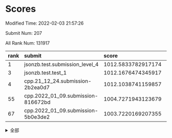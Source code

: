 # Scores

Modified Time: 2022-02-03 21:57:26

Submit Num: 207

All Rank Num: 131917

| rank |               submit               |       score        |       sigma        | pk_num |
| :--- | :--------------------------------- | :----------------- | :----------------- | :----- |
| 1    | jsonzb.test.submission_level_4     | 1012.5833782917174 | 0.7804962928526752 | 2552   |
| 3    | jsonzb.test.test_1                 | 1012.1676474345917 | 0.8023409761476045 | 2546   |
| 4    | cpp.21_12_24.submission-2b2ea0d7   | 1012.1038741159857 | 0.8288735078924243 | 2550   |
| 55   | cpp.2022_01_09.submission-816672bd | 1004.7271943123679 | 0.7175609885661322 | 2543   |
| 67   | cpp.2022_01_09.submission-5b0e3de2 | 1003.7220169207355 | 0.7013866593979324 | 2556   |


<details>
<summary>全部</summary>

| rank |                 submit                 |       score        |       sigma        | pk_num |
| :--- | :------------------------------------- | :----------------- | :----------------- | :----- |
| 1    | jsonzb.test.submission_level_4         | 1012.5833782917174 | 0.7804962928526752 | 2552   |
| 2    | gobigger.level_3.submission_level_3_18 | 1012.3800683373433 | 0.8024649160832767 | 2551   |
| 3    | jsonzb.test.test_1                     | 1012.1676474345917 | 0.8023409761476045 | 2546   |
| 4    | cpp.21_12_24.submission-2b2ea0d7       | 1012.1038741159857 | 0.8288735078924243 | 2550   |
| 5    | gobigger.level_3.submission_level_3_14 | 1011.7415219480472 | 0.7909378582532592 | 2551   |
| 6    | gobigger.level_3.submission_level_3_15 | 1011.7216972764465 | 0.7681081064083634 | 2551   |
| 7    | gobigger.level_3.submission_level_3_16 | 1011.4402544107944 | 0.7780303912806024 | 2556   |
| 8    | gobigger.level_3.submission_level_3_48 | 1011.3098286641233 | 0.7770849997684994 | 2547   |
| 9    | gobigger.level_3.submission_level_3_26 | 1011.2307413620646 | 0.7910055020040405 | 2548   |
| 10   | gobigger.level_3.submission_level_3_38 | 1011.1659273754385 | 0.7414037471990332 | 2549   |
| 11   | gobigger.level_3.submission_level_3_34 | 1011.1383456503703 | 0.7842992929623105 | 2553   |
| 12   | gobigger.level_3.submission_level_3_25 | 1011.1086902940624 | 0.7774364171840122 | 2546   |
| 13   | gobigger.level_3.submission_level_3_49 | 1010.9591410253022 | 0.7942304412583705 | 2546   |
| 14   | gobigger.level_3.submission_level_3_40 | 1010.859284174146  | 0.7813701225897594 | 2550   |
| 15   | gobigger.level_3.submission_level_3_35 | 1010.8304206226148 | 0.775756725998894  | 2554   |
| 16   | gobigger.level_3.submission_level_3_6  | 1010.8300605859782 | 0.7639128140613813 | 2551   |
| 17   | gobigger.level_3.submission_level_3_13 | 1010.8133545938455 | 0.7744139540236716 | 2544   |
| 18   | gobigger.level_3.submission_level_3_32 | 1010.6026913023252 | 0.7630864664369065 | 2551   |
| 19   | gobigger.level_3.submission_level_3_20 | 1010.5441321011753 | 0.7728374396195598 | 2545   |
| 20   | gobigger.level_3.submission_level_3_9  | 1010.5351752376449 | 0.7842934490602019 | 2550   |
| 21   | gobigger.level_3.submission_level_3_37 | 1010.4383751508841 | 0.7520345737080077 | 2550   |
| 22   | gobigger.level_3.submission_level_3_21 | 1010.4125891620716 | 0.7623363909708968 | 2547   |
| 23   | gobigger.level_3.submission_level_3_33 | 1010.3496502704435 | 0.7720714946697834 | 2550   |
| 24   | gobigger.level_3.submission_level_3_36 | 1010.3056830793853 | 0.7581397924920343 | 2547   |
| 25   | gobigger.level_3.submission_level_3_31 | 1010.2801367537771 | 0.7579870214338028 | 2541   |
| 26   | gobigger.level_3.submission_level_3_44 | 1010.2654947008256 | 0.7356389089852741 | 2548   |
| 27   | gobigger.level_3.submission_level_3_30 | 1010.2479992139101 | 0.7574026479649044 | 2545   |
| 28   | gobigger.level_3.submission_level_3_3  | 1010.2456213849725 | 0.7814407471608106 | 2554   |
| 29   | gobigger.level_3.submission_level_3_0  | 1010.2238544422637 | 0.774273656091912  | 2549   |
| 30   | gobigger.level_3.submission_level_3_46 | 1010.1938284019848 | 0.7535551119664451 | 2547   |
| 31   | gobigger.level_3.submission_level_3_41 | 1010.1729660601892 | 0.7582663683888716 | 2547   |
| 32   | gobigger.level_3.submission_level_3_8  | 1010.019769676687  | 0.7490501789717713 | 2552   |
| 33   | gobigger.level_3.submission_level_3_28 | 1010.0194934669571 | 0.7409365901782926 | 2545   |
| 34   | gobigger.level_3.submission_level_3_4  | 1009.9945386741006 | 0.7628270130374735 | 2551   |
| 35   | gobigger.level_3.submission_level_3_24 | 1009.8382236804223 | 0.7800554445618959 | 2541   |
| 36   | gobigger.level_3.submission_level_3_22 | 1009.6932383699192 | 0.7490907493868233 | 2552   |
| 37   | gobigger.level_3.submission_level_3_7  | 1009.6793170687081 | 0.7699089635268829 | 2550   |
| 38   | gobigger.level_3.submission_level_3_19 | 1009.6360194608264 | 0.7496343570031678 | 2551   |
| 39   | gobigger.level_3.submission_level_3_10 | 1009.5500826597232 | 0.7525502232699495 | 2549   |
| 40   | gobigger.level_3.submission_level_3_2  | 1009.4699009934473 | 0.7542282918785924 | 2550   |
| 41   | gobigger.level_3.submission_level_3_29 | 1009.4451756865568 | 0.7312837413508514 | 2546   |
| 42   | gobigger.level_3.submission_level_3_43 | 1009.428757512065  | 0.7495443897102058 | 2548   |
| 43   | gobigger.level_3.submission_level_3_17 | 1009.3820936955859 | 0.7576978112720547 | 2551   |
| 44   | gobigger.level_3.submission_level_3_42 | 1009.1391391183305 | 0.7409782393188211 | 2552   |
| 45   | gobigger.level_3.submission_level_3_39 | 1009.1238733004418 | 0.7630163182867813 | 2549   |
| 46   | gobigger.level_3.submission_level_3_5  | 1009.1111316666667 | 0.7507242833932806 | 2556   |
| 47   | gobigger.level_3.submission_level_3_1  | 1009.0525909034658 | 0.7460484111505521 | 2546   |
| 48   | gobigger.level_3.submission_level_3_23 | 1009.0124982895724 | 0.7478259761106472 | 2557   |
| 49   | gobigger.level_3.submission_level_3_12 | 1008.759790865101  | 0.7603974324710503 | 2549   |
| 50   | gobigger.level_3.submission_level_3_11 | 1008.7318238159078 | 0.7725858269987391 | 2548   |
| 51   | gobigger.level_3.submission_level_3_47 | 1008.7047074447813 | 0.7526272256437891 | 2547   |
| 52   | gobigger.level_3.submission_level_3_27 | 1008.5786334626366 | 0.752138800450259  | 2550   |
| 53   | gobigger.level_3.submission_level_3_45 | 1007.8642594767535 | 0.7259866006816097 | 2551   |
| 54   | gobigger.level_1.submission_level_1_32 | 1005.2041739297581 | 0.7283693542821118 | 2550   |
| 55   | cpp.2022_01_09.submission-816672bd     | 1004.7271943123679 | 0.7175609885661322 | 2543   |
| 56   | gobigger.level_1.submission_level_1_18 | 1004.4423826979024 | 0.7255152170164274 | 2548   |
| 57   | gobigger.level_1.submission_level_1_21 | 1004.3593106066968 | 0.7325919759740088 | 2542   |
| 58   | gobigger.level_1.submission_level_1_26 | 1004.3375293397839 | 0.720996975485228  | 2550   |
| 59   | gobigger.level_1.submission_level_1_33 | 1004.2171095844848 | 0.714672599086309  | 2546   |
| 60   | gobigger.level_1.submission_level_1_23 | 1004.1644663293376 | 0.7256579299683581 | 2543   |
| 61   | gobigger.level_1.submission_level_1_48 | 1004.012194315417  | 0.7175702741852159 | 2549   |
| 62   | gobigger.level_1.submission_level_1_6  | 1003.9856622004887 | 0.7196174377105361 | 2549   |
| 63   | gobigger.level_1.submission_level_1_12 | 1003.9690587586722 | 0.7225786966061026 | 2550   |
| 64   | gobigger.level_1.submission_level_1_10 | 1003.8852044583145 | 0.714666269976404  | 2549   |
| 65   | gobigger.level_1.submission_level_1_45 | 1003.7525636747332 | 0.7189184497615014 | 2547   |
| 66   | gobigger.level_1.submission_level_1_20 | 1003.7397798133832 | 0.7297317154259303 | 2549   |
| 67   | cpp.2022_01_09.submission-5b0e3de2     | 1003.7220169207355 | 0.7013866593979324 | 2556   |
| 68   | gobigger.level_1.submission_level_1_31 | 1003.6533871212823 | 0.7157142454347764 | 2550   |
| 69   | gobigger.level_1.submission_level_1_49 | 1003.5879758478513 | 0.7374293298059262 | 2551   |
| 70   | gobigger.level_1.submission_level_1_35 | 1003.5684414967429 | 0.7209244163238269 | 2550   |
| 71   | gobigger.level_1.submission_level_1_7  | 1003.5185369718432 | 0.7198841813935603 | 2546   |
| 72   | gobigger.level_1.submission_level_1_8  | 1003.5046312384167 | 0.730205235271245  | 2552   |
| 73   | gobigger.level_1.submission_level_1_43 | 1003.4659864736084 | 0.7210080263613813 | 2548   |
| 74   | gobigger.level_1.submission_level_1_4  | 1003.4197701154116 | 0.7184071671882122 | 2550   |
| 75   | gobigger.level_1.submission_level_1_14 | 1003.3962363958215 | 0.7089637227485872 | 2552   |
| 76   | gobigger.level_1.submission_level_1_38 | 1003.3154159386772 | 0.7180022574450361 | 2548   |
| 77   | gobigger.level_1.submission_level_1_5  | 1003.2962663768868 | 0.7175554958196143 | 2550   |
| 78   | gobigger.level_1.submission_level_1_29 | 1003.290220414498  | 0.7182095610047028 | 2548   |
| 79   | gobigger.level_1.submission_level_1_28 | 1003.269090296712  | 0.7094042797888085 | 2550   |
| 80   | gobigger.level_1.submission_level_1_37 | 1003.2246046447588 | 0.7171691653545239 | 2547   |
| 81   | gobigger.level_1.submission_level_1_15 | 1003.2228040166113 | 0.7306239639368585 | 2546   |
| 82   | gobigger.level_1.submission_level_1_13 | 1003.1730087948335 | 0.7166266829984802 | 2550   |
| 83   | gobigger.level_1.submission_level_1_39 | 1003.1419038141584 | 0.7167616220721202 | 2547   |
| 84   | gobigger.level_1.submission_level_1_24 | 1003.1287655613633 | 0.7237703414454265 | 2549   |
| 85   | gobigger.level_1.submission_level_1_17 | 1003.1130216911788 | 0.7168582909454081 | 2545   |
| 86   | gobigger.level_1.submission_level_1_11 | 1003.1110091350791 | 0.7087115271937932 | 2544   |
| 87   | gobigger.level_1.submission_level_1_16 | 1003.0639303400989 | 0.7114239720534834 | 2551   |
| 88   | gobigger.level_1.submission_level_1_41 | 1003.0193116320252 | 0.7121141649565966 | 2543   |
| 89   | gobigger.level_1.submission_level_1_25 | 1003.01526488719   | 0.7127937943985267 | 2548   |
| 90   | gobigger.level_1.submission_level_1_42 | 1003.0125714080052 | 0.7215376898032643 | 2547   |
| 91   | gobigger.level_1.submission_level_1_30 | 1002.9460942560495 | 0.7169501776611826 | 2549   |
| 92   | gobigger.level_1.submission_level_1_40 | 1002.8154239461225 | 0.7244209895006721 | 2547   |
| 93   | gobigger.level_1.submission_level_1_47 | 1002.8138144447124 | 0.7220597236758283 | 2544   |
| 94   | gobigger.level_1.submission_level_1_1  | 1002.7733786812097 | 0.7041374768500276 | 2551   |
| 95   | gobigger.level_1.submission_level_1_9  | 1002.720891263841  | 0.7103454354062657 | 2548   |
| 96   | gobigger.level_1.submission_level_1_27 | 1002.6940544509179 | 0.7225679053801503 | 2549   |
| 97   | gobigger.level_1.submission_level_1_19 | 1002.6799810524269 | 0.7102874509607172 | 2549   |
| 98   | gobigger.level_1.submission_level_1_22 | 1002.6455299222463 | 0.7300929540109029 | 2546   |
| 99   | gobigger.level_1.submission_level_1_36 | 1002.5671914954572 | 0.7142472940706323 | 2551   |
| 100  | gobigger.level_1.submission_level_1_34 | 1002.447521574017  | 0.7160310584409919 | 2550   |
| 101  | gobigger.level_1.submission_level_1_46 | 1002.3356764440249 | 0.7259633699448406 | 2544   |
| 102  | gobigger.level_1.submission_level_1_2  | 1002.3012864883783 | 0.7169772482214183 | 2552   |
| 103  | gobigger.level_1.submission_level_1_44 | 1002.2010733248692 | 0.7196565953180465 | 2552   |
| 104  | gobigger.level_1.submission_level_1_3  | 1002.1866682054589 | 0.7117054012755837 | 2544   |
| 105  | gobigger.level_1.submission_level_1_0  | 1001.9864959799179 | 0.7154401121374745 | 2549   |
| 106  | gobigger.random.submission_random_7    | 997.739975350603   | 0.7120404647249333 | 2544   |
| 107  | gobigger.random.submission_random_37   | 997.341999500073   | 0.7088937999904864 | 2551   |
| 108  | gobigger.random.submission_random_1    | 997.3198874148794  | 0.706932424911021  | 2548   |
| 109  | gobigger.random.submission_random_12   | 996.9929862618436  | 0.7058644866893828 | 2548   |
| 110  | gobigger.random.submission_random_24   | 996.8947881343611  | 0.7214139770909098 | 2544   |
| 111  | gobigger.random.submission_random_6    | 996.7914703918384  | 0.7171514774141471 | 2549   |
| 112  | gobigger.random.submission_random_25   | 996.5786673915962  | 0.704336408233592  | 2550   |
| 113  | gobigger.random.submission_random_36   | 996.5689489661528  | 0.7088798582375744 | 2549   |
| 114  | gobigger.random.submission_random_10   | 996.568572217383   | 0.714315021791153  | 2552   |
| 115  | gobigger.random.submission_random_5    | 996.4493895863412  | 0.7071160108703347 | 2548   |
| 116  | gobigger.random.submission_random_47   | 996.3577653418331  | 0.7180146652813278 | 2552   |
| 117  | gobigger.random.submission_random_27   | 996.3457201407338  | 0.7142773399205027 | 2548   |
| 118  | gobigger.random.submission_random_18   | 996.3428102540956  | 0.705506996818482  | 2547   |
| 119  | gobigger.random.submission_random_30   | 996.3042408197746  | 0.7051074516255279 | 2549   |
| 120  | gobigger.random.submission_random_8    | 996.2177780205548  | 0.7111661398920028 | 2554   |
| 121  | gobigger.random.submission_random_16   | 996.1805727371824  | 0.7026870413248273 | 2549   |
| 122  | gobigger.random.submission_random_41   | 996.0991644611486  | 0.7098094976557545 | 2551   |
| 123  | gobigger.random.submission_random_3    | 996.0676177335968  | 0.7001723095788076 | 2548   |
| 124  | gobigger.random.submission_random_35   | 995.9870989847194  | 0.7107930534895462 | 2553   |
| 125  | gobigger.random.submission_random_22   | 995.9567333604447  | 0.7096507316639625 | 2550   |
| 126  | gobigger.random.submission_random_14   | 995.9076613339314  | 0.7041617054723374 | 2546   |
| 127  | gobigger.random.submission_random_39   | 995.9002709496001  | 0.7254960515767002 | 2547   |
| 128  | gobigger.random.submission_random_34   | 995.8762515189322  | 0.7088353765845816 | 2553   |
| 129  | gobigger.random.submission_random_19   | 995.865478918826   | 0.7004326405979554 | 2545   |
| 130  | gobigger.random.submission_random_0    | 995.7951492485173  | 0.7216257569468645 | 2545   |
| 131  | gobigger.random.submission_random_20   | 995.6894529549392  | 0.704528236802065  | 2555   |
| 132  | gobigger.random.submission_random_33   | 995.649725478524   | 0.7097988156215952 | 2555   |
| 133  | gobigger.random.submission_random_44   | 995.636587266279   | 0.7024359164775281 | 2553   |
| 134  | gobigger.random.submission_random_32   | 995.5567389645693  | 0.7091790488876917 | 2549   |
| 135  | gobigger.random.submission_random_42   | 995.5213175140142  | 0.7270912521919884 | 2550   |
| 136  | gobigger.random.submission_random_31   | 995.5014308174901  | 0.7036568103896654 | 2554   |
| 137  | gobigger.random.submission_random_2    | 995.4343092998427  | 0.7095661830287929 | 2550   |
| 138  | gobigger.random.submission_random_28   | 995.4327830807034  | 0.7209965794840916 | 2552   |
| 139  | gobigger.random.submission_random_38   | 995.2729811206007  | 0.7078237788516136 | 2546   |
| 140  | gobigger.random.submission_random_40   | 995.2418417500949  | 0.7181429555360482 | 2549   |
| 141  | gobigger.random.submission_random_13   | 995.2132634504625  | 0.719421378781035  | 2548   |
| 142  | gobigger.random.submission_random_23   | 995.2061419976334  | 0.7121076923477634 | 2554   |
| 143  | gobigger.random.submission_random_43   | 995.1743467843344  | 0.7063225798570002 | 2553   |
| 144  | gobigger.random.submission_random_17   | 995.1688439869395  | 0.7012143227176796 | 2549   |
| 145  | gobigger.random.submission_random_26   | 995.131200350156   | 0.7081768720239481 | 2549   |
| 146  | gobigger.random.submission_random_15   | 995.1082064485119  | 0.7173356837238332 | 2546   |
| 147  | gobigger.random.submission_random_29   | 995.0595168320202  | 0.7079699055225249 | 2552   |
| 148  | gobigger.random.submission_random_48   | 995.0042249799445  | 0.7077274064528067 | 2548   |
| 149  | gobigger.random.submission_random_11   | 994.9637890032272  | 0.7426240567857214 | 2552   |
| 150  | gobigger.random.submission_random_4    | 994.9630895652202  | 0.7299015088351084 | 2548   |
| 151  | gobigger.random.submission_random_49   | 994.9341591735384  | 0.7190775949980258 | 2547   |
| 152  | gobigger.random.submission_random_9    | 994.9334448447369  | 0.701666017811883  | 2551   |
| 153  | gobigger.random.submission_random_46   | 994.879913918746   | 0.7267204677681806 | 2548   |
| 154  | gobigger.random.submission_random_45   | 994.7967492958583  | 0.7201062353106444 | 2551   |
| 155  | gobigger.random.submission_random_21   | 994.744270260541   | 0.7295806173635309 | 2541   |
| 156  | gobigger.level_2.submission_level_2_16 | 993.4642703572805  | 0.723302907324163  | 2550   |
| 157  | gobigger.level_2.submission_level_2_7  | 993.2843439315649  | 0.7300913614018345 | 2551   |
| 158  | gobigger.level_2.submission_level_2_17 | 993.2422909197887  | 0.7305349422727829 | 2551   |
| 159  | gobigger.level_2.submission_level_2_20 | 993.1875639890296  | 0.7347861098484583 | 2547   |
| 160  | gobigger.level_2.submission_level_2_33 | 993.0845962265057  | 0.7484614177555562 | 2554   |
| 161  | gobigger.level_2.submission_level_2_9  | 992.9820725663093  | 0.7228015476334542 | 2551   |
| 162  | gobigger.level_2.submission_level_2_1  | 992.9230885318339  | 0.7484188314679073 | 2550   |
| 163  | gobigger.level_2.submission_level_2_47 | 992.9212577161845  | 0.7423867321778616 | 2551   |
| 164  | gobigger.level_2.submission_level_2_3  | 992.8865818703531  | 0.73931791374013   | 2549   |
| 165  | gobigger.level_2.submission_level_2_40 | 992.8220548137132  | 0.7382912667875925 | 2554   |
| 166  | gobigger.level_2.submission_level_2_34 | 992.7696145504397  | 0.7415579012472033 | 2553   |
| 167  | gobigger.level_2.submission_level_2_30 | 992.7394021542393  | 0.7377844497595093 | 2548   |
| 168  | gobigger.level_2.submission_level_2_41 | 992.6240917122532  | 0.7218490539200518 | 2554   |
| 169  | gobigger.level_2.submission_level_2_27 | 992.4058793401125  | 0.7404089541615813 | 2551   |
| 170  | gobigger.level_2.submission_level_2_31 | 992.3782335956257  | 0.7436909353931007 | 2551   |
| 171  | gobigger.level_2.submission_level_2_13 | 992.3591109413705  | 0.7378093773276657 | 2550   |
| 172  | gobigger.level_2.submission_level_2_14 | 992.3438345601302  | 0.7624691746499727 | 2548   |
| 173  | gobigger.level_2.submission_level_2_11 | 992.2646964559889  | 0.7385918791038302 | 2545   |
| 174  | gobigger.level_2.submission_level_2_46 | 992.2513441477106  | 0.7434073908859132 | 2550   |
| 175  | gobigger.level_2.submission_level_2_36 | 992.2462650500221  | 0.732420423653541  | 2550   |
| 176  | gobigger.level_2.submission_level_2_29 | 992.2439633378463  | 0.7254155409718633 | 2551   |
| 177  | gobigger.level_2.submission_level_2_28 | 992.2226226290667  | 0.7260055268700036 | 2551   |
| 178  | gobigger.level_2.submission_level_2_42 | 992.1904589253728  | 0.7310069134190401 | 2554   |
| 179  | gobigger.level_2.submission_level_2_6  | 992.1752265532626  | 0.7507754837033676 | 2550   |
| 180  | gobigger.level_2.submission_level_2_24 | 992.1499581741344  | 0.7443021553401121 | 2544   |
| 181  | gobigger.level_2.submission_level_2_19 | 992.0291454681161  | 0.7456123956887353 | 2549   |
| 182  | gobigger.level_2.submission_level_2_0  | 991.9426218743569  | 0.7450481571865358 | 2550   |
| 183  | gobigger.level_2.submission_level_2_39 | 991.7585076191474  | 0.7508701357243719 | 2546   |
| 184  | gobigger.level_2.submission_level_2_49 | 991.7573572693539  | 0.7322893768698422 | 2550   |
| 185  | gobigger.level_2.submission_level_2_37 | 991.7144635125744  | 0.7468309625221752 | 2549   |
| 186  | gobigger.level_2.submission_level_2_10 | 991.61107895055    | 0.7425149620143126 | 2548   |
| 187  | gobigger.level_2.submission_level_2_8  | 991.588105620185   | 0.7539364560136715 | 2544   |
| 188  | gobigger.level_2.submission_level_2_44 | 991.5795168923328  | 0.7838360966322739 | 2547   |
| 189  | gobigger.level_2.submission_level_2_48 | 991.5612124972267  | 0.7538209629466838 | 2548   |
| 190  | gobigger.level_2.submission_level_2_25 | 991.5534826191753  | 0.7353502754640606 | 2552   |
| 191  | gobigger.level_2.submission_level_2_18 | 991.542032341012   | 0.7688351225175705 | 2546   |
| 192  | gobigger.level_2.submission_level_2_12 | 991.5160507805017  | 0.7627866972951242 | 2547   |
| 193  | gobigger.level_2.submission_level_2_35 | 991.4297523203402  | 0.735697526332256  | 2553   |
| 194  | gobigger.level_2.submission_level_2_5  | 991.4235282655061  | 0.7357571933070072 | 2550   |
| 195  | gobigger.level_2.submission_level_2_2  | 991.4223144601882  | 0.7556369638884248 | 2550   |
| 196  | gobigger.level_2.submission_level_2_15 | 991.3464120774993  | 0.7533250845138948 | 2544   |
| 197  | gobigger.level_2.submission_level_2_4  | 991.3230906526397  | 0.7385710751674959 | 2554   |
| 198  | gobigger.level_2.submission_level_2_21 | 991.1435656145729  | 0.7347169011201524 | 2549   |
| 199  | gobigger.level_2.submission_level_2_43 | 991.1408484656259  | 0.7470169966168997 | 2549   |
| 200  | gobigger.level_2.submission_level_2_22 | 991.1013237046508  | 0.7560432702546661 | 2548   |
| 201  | gobigger.level_2.submission_level_2_45 | 990.9925380926926  | 0.7491930989267557 | 2552   |
| 202  | gobigger.level_2.submission_level_2_38 | 990.9137544226503  | 0.7578294993918571 | 2554   |
| 203  | gobigger.level_2.submission_level_2_23 | 990.788646740794   | 0.768454494115168  | 2548   |
| 204  | gobigger.level_2.submission_level_2_26 | 990.6838345221603  | 0.7879766527577542 | 2549   |
| 205  | gobigger.level_2.submission_level_2_32 | 989.9327587365641  | 0.7474004697619818 | 2547   |
| 206  | gobigger.none.submission_none_0        | 977.0096611375861  | 1.4304625611242971 | 2553   |
| 207  | gobigger.none.submission_none_1        | 975.1171766015881  | 1.5566435383876618 | 2552   |

</details>